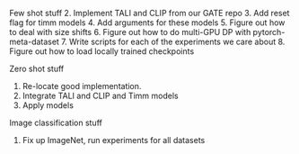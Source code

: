 Few shot stuff
2. Implement TALI and CLIP from our GATE repo
3. Add reset flag for timm models
4. Add arguments for these models
5. Figure out how to deal with size shifts
6. Figure out how to do multi-GPU DP with pytorch-meta-dataset
7. Write scripts for each of the experiments we care about
8. Figure out how to load locally trained checkpoints

Zero shot stuff

1. Re-locate good implementation. 
2. Integrate TALI and CLIP and Timm models
3. Apply models

Image classification stuff

1. Fix up ImageNet, run experiments for all datasets


